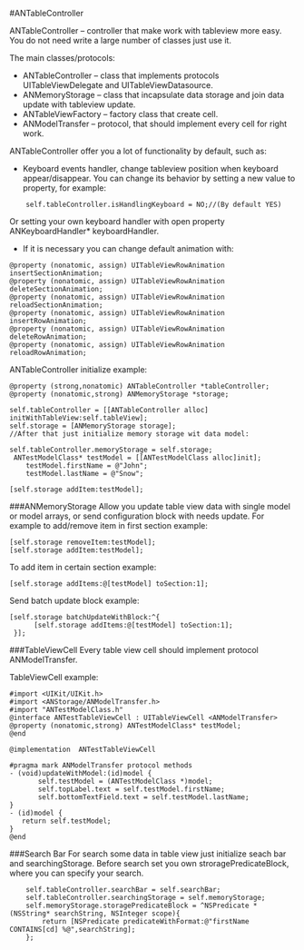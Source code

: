 #ANTableController

ANTableController – controller that make work with tableview more easy. You do not need write a large number of classes just use it. 

The main classes/protocols:

- ANTableController – class that implements protocols UITableViewDelegate and UITableViewDatasource. 
- ANMemoryStorage – class that incapsulate data storage and join data update with tableview update.
-  ANTableViewFactory – factory class that create cell. 
- ANModelTransfer – protocol, that should implement every cell for right work.

ANTableController offer you a lot of functionality by default, such as:

* Keyboard events handler, change tableview position when keyboard appear/disappear.
You can change its behavior by setting a new value to property, for example:
```objc
    self.tableController.isHandlingKeyboard = NO;//(By default YES)
```
Or setting your own keyboard handler with open property ANKeyboardHandler* keyboardHandler.

* If it is necessary  you can change default animation with: 
```objc
@property (nonatomic, assign) UITableViewRowAnimation insertSectionAnimation;
@property (nonatomic, assign) UITableViewRowAnimation deleteSectionAnimation;
@property (nonatomic, assign) UITableViewRowAnimation reloadSectionAnimation;
@property (nonatomic, assign) UITableViewRowAnimation insertRowAnimation;
@property (nonatomic, assign) UITableViewRowAnimation deleteRowAnimation;
@property (nonatomic, assign) UITableViewRowAnimation reloadRowAnimation;
```

ANTableController initialize example:
```objc
@property (strong,nonatomic) ANTableController *tableController;
@property (nonatomic,strong) ANMemoryStorage *storage;

self.tableController = [[ANTableController alloc] initWithTableView:self.tableView];
self.storage = [ANMemoryStorage storage];
//After that just initialize memory storage wit data model:

self.tableController.memoryStorage = self.storage;
 ANTestModelClass* testModel = [[ANTestModelClass alloc]init];
    testModel.firstName = @"John";
    testModel.lastName = @"Snow";

[self.storage addItem:testModel];
```
###ANMemoryStorage
Allow you update table view data with single model or model arrays, or send configuration block with needs update. 
For example to add/remove item in first section example:
```objc
[self.storage removeItem:testModel];
[self.storage addItem:testModel];
```
To add item in certain section example:
```objc
[self.storage addItems:@[testModel] toSection:1];
```
Send batch update block example:
```objc
[self.storage batchUpdateWithBlock:^{
      [self.storage addItems:@[testModel] toSection:1];
 }];
 ```
 
###TableViewCell 
Every table view cell should implement protocol ANModelTransfer.

TableViewCell example:
 ```objc
#import <UIKit/UIKit.h>
#import <ANStorage/ANModelTransfer.h>
#import "ANTestModelClass.h"
@interface ANTestTableViewCell : UITableViewCell <ANModelTransfer>
@property (nonatomic,strong) ANTestModelClass* testModel;
@end

@implementation  ANTestTableViewCell

#pragma mark ANModelTransfer protocol methods
- (void)updateWithModel:(id)model {
        self.testModel = (ANTestModelClass *)model;
        self.topLabel.text = self.testModel.firstName;
        self.bottomTextField.text = self.testModel.lastName;
}
- (id)model {
    return self.testModel;
}
@end
  ```
  
###Search Bar
For search some data in table view just initialize seach bar and searchingStorage. 
Before search set you own stroragePredicateBlock, where you can specify your search.
```objc
    self.tableController.searchBar = self.searchBar;
    self.tableController.searchingStorage = self.memoryStorage;
    self.memoryStorage.storagePredicateBlock = ^NSPredicate *(NSString* searchString, NSInteger scope){
        return [NSPredicate predicateWithFormat:@"firstName CONTAINS[cd] %@",searchString];
    };
```
